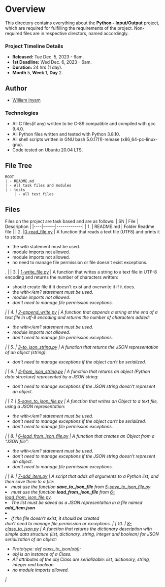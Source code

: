 # Overview #

This directory contains everything about the **Python - Input/Output** project, which are required for fulfilling the requirements of the project. Non-required files are in respective directors, named accordingly.

### Project Timeline Details ###
- **Released:** Tue Dec. 5, 2023 - 6am.
- **1st Deadline:** Wed Dec. 6, 2023 - 6am.
- **Duration:** 24 hrs (1 day).
- **Month** 5, **Week** 1, **Day** 2.

## Author ##
- [William Inyam](https://github.com/thecypherzen/)

### Technologies ##
- All C files(if any) written to be C-89 compatible and compiled with gcc 9.4.0.
- All Python files written and tested with Python 3.8.10.
- All shell scripts written in GNU bash 5.0.17(1)-release (x86_64-pc-linux-gnu).
- Code tested on Ubuntu 20.04 LTS.

## File Tree ##
	ROOT
	| - README.md
	| - All task files and modules
	| - tests
		| - all test files


## Files ##
Files on the project are task based and are as follows:
| SN | File | Description |
|----|------|-------------|
| 1. | README.md | Folder Readme file |
| 2. |[0-read_file.py](https://github.com/thecypherzen/alx-higher_level_programming/blob/main/0x0B-python-input_output/0-read_file.py)  | A function that reads a text file (UTF8) and prints it to stdout:<ul><li>the <em>with</em> statement must be used.</li><li>module imports not allowed.</li><li>module imports not allowed.</li><li>no need to manage file permission or file doesn't exist exceptions.</li></ul>. |
| 3. | [1-write_file.py](https://github.com/thecypherzen/alx-higher_level_programming/blob/main/0x0B-python-input_output/1-write_file.py) | A function that writes a string to a text file in UTF-8 encoding and returns the number of characters written:<ul><li>should create file if it doesn't exist and overwrite it if it does.</li><li>the <em>with</em? statement must be used.</li><li>module imports not allowed.</li><li>don’t need to manage file permission exceptions.</li></ul> |
| 4. | [2-append_write.py](https://github.com/thecypherzen/alx-higher_level_programming/blob/main/0x0B-python-input_output/2-append_write.py) | A function that appends a string at the end of a text file in utf-8 encoding and returns the number of characters added:<ul><li>the <em>with</em? statement must be used.</li><li>module imports not allowed.</li><li>don’t need to manage file permission exceptions.</li></ul> |
| 5. | [3-to_json_string.py](https://github.com/thecypherzen/alx-higher_level_programming/blob/main/0x0B-python-input_output/3-to_json_string.py) | A function that returns the JSON representation of an object (string).<ul><li>don’t need to manage exceptions if the object can’t be serialized.</li></ul> |
| 6. | [4-from_json_string.py](https://github.com/thecypherzen/alx-higher_level_programming/blob/main/0x0B-python-input_output/4-from_json_string.py) | A function that returns an object (Python data structure) represented by a JSON string:<ul><li>don’t need to manage exceptions if the JSON string doesn’t represent an object.</li></ul> |
| 7. | [5-save_to_json_file.py](https://github.com/thecypherzen/alx-higher_level_programming/blob/main/0x0B-python-input_output/5-save_to_json_file.py) | A function that writes an Object to a text file, using a JSON representation:<ul><li>the <em>with</em? statement must be used.</li><li>don’t need to manage exceptions if the object can’t be serialized.</li><li>don’t need to manage file permission exceptions.</li></ul> |
| 8. | [6-load_from_json_file.py](https://github.com/thecypherzen/alx-higher_level_programming/blob/main/0x0B-python-input_output/6-load_from_json_file.py) | A function that creates an Object from a *“JSON file”*:<ul><li>the <em>with</em? statement must be used.</li><li>don’t need to manage exceptions if the JSON string doesn’t represent an object.</li><li>don’t need to manage file permission exceptions.</li></ul> |
| 9. | [7-add_item.py](https://github.com/thecypherzen/alx-higher_level_programming/blob/main/0x0B-python-input_output/7-add_item.py) | A script that adds all arguments to a Python list, and then save them to a file:</li><li>must use the function **save_to_json_file** from [5-save_to_json_file.py](https://github.com/thecypherzen/alx-higher_level_programming/blob/main/0x0B-python-input_output/5-save_to_json_file.py)</li><li>must use the function **load_from_json_file** from [6-load_from_json_file.py](https://github.com/thecypherzen/alx-higher_level_programming/blob/main/0x0B-python-input_output/6-load_from_json_file.py).</li><li>The list must be saved as a JSON representation in a file named **add_item.json**</li><li><li>If the file doesn’t exist, it should be created</li>don’t need to manage file permission or exceptions.</li></ul> |
| 10. | [8-class_to_json.py](https://github.com/thecypherzen/alx-higher_level_programming/blob/main/0x0B-python-input_output/8-class_to_json.py) | A function that returns the dictionary description with simple data structure (list, dictionary, string, integer and boolean) for JSON serialization of an object:<ul><li>Prototype: def class_to_json(obj):</li><li>obj is an instance of a Class.</li><li>All attributes of the obj Class are serializable: list, dictionary, string, integer and boolean.</li><li>no module imports allowed.</li></ul> |
